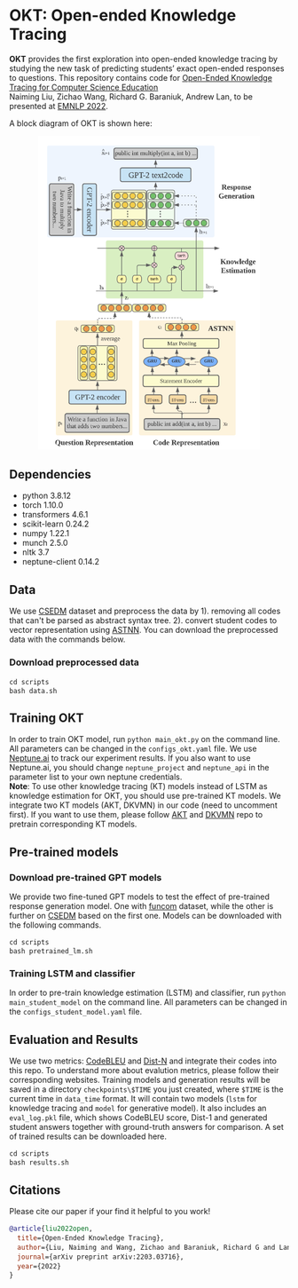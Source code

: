 # OKT: Open-ended Knowledge Tracing

**OKT** provides the first exploration into open-ended knowledge tracing by studying the new task of predicting students’ exact open-ended responses to questions. This repository contains code for [Open-Ended Knowledge Tracing for Computer Science Education](https://arxiv.org/abs/2203.03716)\
Naiming Liu, Zichao Wang, Richard G. Baraniuk, Andrew Lan, to be presented at [EMNLP 2022](https://2022.emnlp.org/).

A block diagram of OKT is shown here:
<p align="center">
<img src="OKT-code.png" alt="Image" width="400"/>
</p>

## Dependencies
- python 3.8.12 
- torch 1.10.0 
- transformers 4.6.1 
- scikit-learn 0.24.2 
- numpy 1.22.1 
- munch 2.5.0 
- nltk 3.7
- neptune-client 0.14.2 

## Data
We use [CSEDM](https://sites.google.com/ncsu.edu/csedm-dc-2021/) dataset and preprocess the data by 1). removing all codes that can't be parsed as abstract syntax tree. 2). convert student codes to vector representation using [ASTNN](https://github.com/zhangj111/astnn). You can download the preprocessed data with the commands below.
### Download preprocessed data
```
cd scripts
bash data.sh
```

## Training OKT
In order to train OKT model, run `python main_okt.py` on the command line. All parameters can be changed in the `configs_okt.yaml` file. We use [Neptune.ai](https://neptune.ai/) to track our experiment results. If you also want to use Neptune.ai, you should change `neptune_project` and `neptune_api` in the parameter list to your own neptune credentials. \
**Note**: To use other knowledge tracing (KT) models instead of LSTM as knowledge estimation for OKT, you should use pre-trained KT models. We integrate two KT models (AKT, DKVMN) in our code (need to uncomment first). If you want to use them, please follow [AKT](https://github.com/arghosh/AKT) and [DKVMN](https://github.com/jennyzhang0215/DKVMN) repo to pretrain corresponding KT models. 

## Pre-trained models
### Download pre-trained GPT models
We provide two fine-tuned GPT models to test the effect of pre-trained response generation model. One with [funcom](https://arxiv.org/pdf/1904.02660v1.pdf) dataset, while the other is further on [CSEDM](https://sites.google.com/ncsu.edu/csedm-dc-2021/) based on the first one. Models can be downloaded with the following commands.
```
cd scripts
bash pretrained_lm.sh
```

### Training LSTM and classifier
In order to pre-train knowledge estimation (LSTM) and classifier, run `python main_student_model` on the command line. All parameters can be changed in the `configs_student_model.yaml` file.

## Evaluation and Results
We use two metrics: [CodeBLEU](https://github.com/microsoft/CodeXGLUE/blob/main/Code-Code/code-to-code-trans/CodeBLEU.MD) and [Dist-N](https://aclanthology.org/N16-1014.pdf) and integrate their codes into this repo. To understand more about evalution metrics, please follow their corresponding websites. Training models and generation results will be saved in a directory `checkpoints\$TIME` you just created, where `$TIME` is the current time in `data_time` format. It will contain two models (`lstm` for knowledge tracing and `model` for generative model). It also includes an `eval_log.pkl` file, which shows CodeBLEU score, Dist-1 and generated student answers together with ground-truth answers for comparison. A set of trained results can be downloaded here. 
```
cd scripts
bash results.sh
```

## Citations
Please cite our paper if your find it helpful to you work! 
```bibtex
@article{liu2022open,
  title={Open-Ended Knowledge Tracing},
  author={Liu, Naiming and Wang, Zichao and Baraniuk, Richard G and Lan, Andrew},
  journal={arXiv preprint arXiv:2203.03716},
  year={2022}
}

